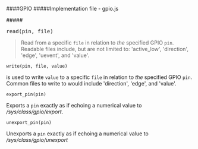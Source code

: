 ####GPIO
#####Implementation file - gpio.js

#####<pre>read(pin, file)</pre>
>Read from a specific `file` in relation to *the* specified GPIO `pin`. Readable files include, but are not limited to: 'active_low', 'direction', 'edge', 'uevent', and 'value'. 

	write(pin, file, value) 
is used to write `value` to a specific `file` in relation to *the* specified GPIO `pin`. Common files to write to would include 'direction', 'edge', and 'value'.

	export_pin(pin) 
Exports a `pin` exactly as if echoing a numerical value to */sys/class/gpio/export*.

	unexport_pin(pin) 
Unexports a `pin` exactly as if echoing a numerical value to */sys/class/gpio/unexport*
